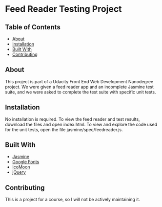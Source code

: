 # Feed Reader Testing Project

## Table of Contents

* [About](#about)
* [Installation](#installation)
* [Built With](#built-with)
* [Contributing](#contributing)

## About

This project is part of a Udacity Front End Web Development Nanodegree project. We were given a feed reader app and an incomplete Jasmine test suite, and we were asked to complete the test suite with specific unit tests.

## Installation

No installation is required. To view the feed reader and test results, download the files and open index.html. To view and explore the code used for the unit tests, open the file jasmine/spec/feedreader.js.

## Built With

* [Jasmine](http://jasmine.github.io/)
* [Google Fonts](https://fonts.google.com)
* [IcoMoon](https://icomoon.io)
* [jQuery](https://jquery.com)

## Contributing

This is a project for a course, so I will not be actively maintaining it.
